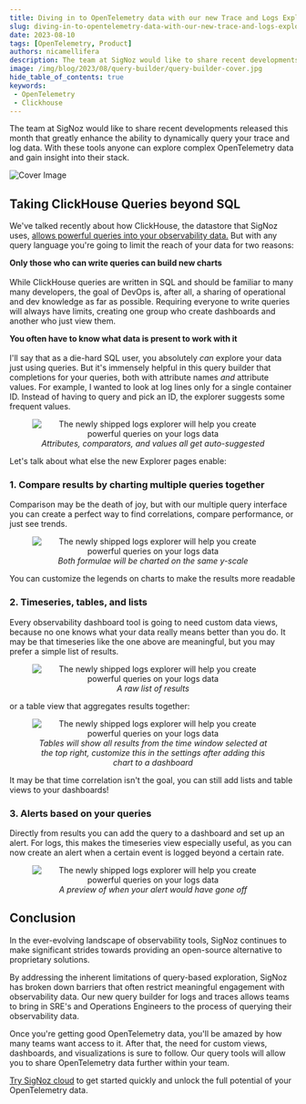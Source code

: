 ```yaml
---
title: Diving in to OpenTelemetry data with our new Trace and Logs Explorer
slug: diving-in-to-opentelemetry-data-with-our-new-trace-and-logs-explorer
date: 2023-08-10
tags: [OpenTelemetry, Product]
authors: nicamellifera
description: The team at SigNoz would like to share recent developments released this month that greatly enhance the ability to dynamically query your trace and log data. With these tools anyone can explore complex OpenTelemetry data and gain insight into their stack.
image: /img/blog/2023/08/query-builder/query-builder-cover.jpg
hide_table_of_contents: true
keywords:
 - OpenTelemetry
 - Clickhouse
---
```


<head>
  <link rel="canonical" href="https://signoz.io/blog/diving-in-to-opentelemetry-data-with-our-new-trace-and-logs-explorer/"/>
</head>

The team at SigNoz would like to share recent developments released this month that greatly enhance the ability to dynamically query your trace and log data. With these tools anyone can explore complex OpenTelemetry data and gain insight into their stack.

<!--truncate-->

![Cover Image](/img/blog/2023/08/query-builder/query-builder-cover.webp)

## Taking ClickHouse Queries beyond SQL

We've talked recently about how ClickHouse, the datastore that SigNoz uses, [allows powerful queries into your observability data.](https://signoz.io/blog/clickhouse-query-compare-two-spans/) But with any query language you're going to limit the reach of your data for two reasons:

**Only those who can write queries can build new charts**<br></br>
While ClickHouse queries are written in SQL and should be familiar to many many developers, the goal of DevOps is, after all, a sharing of operational and dev knowledge as far as possible. Requiring everyone to write queries will always have limits, creating one group who create dashboards and another who just view them.

**You often have to know what data is present to work with it**<br></br>
I'll say that as a die-hard SQL user, you absolutely *can* explore your data just using queries. But it's immensely helpful in this query builder that completions for your queries, both with attribute names *and* attribute values. For example, I wanted to look at log lines only for a single container ID. Instead of having to query and pick an ID, the explorer suggests some frequent values.

<figure data-zoomable align='center'>
    <img src="/img/blog/2023/08/query-builder/suggestion-values.webp" alt="The newly shipped logs explorer will help you create powerful queries on your logs data"/>
    <figcaption><i>Attributes, comparators, and values all get auto-suggested</i></figcaption>
</figure>


Let's talk about what else the new Explorer pages enable:

### 1. Compare results by charting multiple queries together

Comparison may be the death of joy, but with our multiple query interface you can create a perfect way to find correlations, compare performance, or just see trends.

<figure data-zoomable align='center'>
    <img src="/img/blog/2023/08/query-builder/multiple-queries.webp" alt="The newly shipped logs explorer will help you create powerful queries on your logs data"/>
    <figcaption><i>Both formulae will be charted on the same y-scale</i></figcaption>
</figure>

You can customize the legends on charts to make the results more readable

### 2. Timeseries, tables, and lists

Every observability dashboard tool is going to need custom data views, because no one knows what your data really means better than you do. It may be that timeseries like the one above are meaningful, but you may prefer a simple list of results.

<figure data-zoomable align='center'>
    <img src="/img/blog/2023/08/query-builder/list.webp" alt="The newly shipped logs explorer will help you create powerful queries on your logs data"/>
    <figcaption><i>A raw list of results</i></figcaption>
</figure>

or a table view that aggregates results together:

<figure data-zoomable align='center'>
    <img src="/img/blog/2023/08/query-builder/table-view.webp" alt="The newly shipped logs explorer will help you create powerful queries on your logs data"/>
    <figcaption><i>Tables will show all results from the time window selected at the top right, customize this in the settings after adding this chart to a dashboard</i></figcaption>
</figure>

It may be that time correlation isn't the goal, you can still add lists and table views to your dashboards!

### 3. Alerts based on your queries
Directly from results you can add the query to a dashboard and set up an alert. For logs, this makes the timeseries view especially useful, as you can now create an alert when a certain event is logged beyond a certain rate.

<figure data-zoomable align='center'>
    <img src="/img/blog/2023/08/query-builder/alerts-threshold.webp" alt="The newly shipped logs explorer will help you create powerful queries on your logs data"/>
    <figcaption><i>A preview of when your alert would have gone off</i></figcaption>
</figure>

## Conclusion
In the ever-evolving landscape of observability tools, SigNoz continues to make significant strides towards providing an open-source alternative to proprietary solutions.

By addressing the inherent limitations of query-based exploration, SigNoz has broken down barriers that often restrict meaningful engagement with observability data. Our new query builder for logs and traces allows teams to bring in SRE's and Operations Engineers to the process of querying their observability data.

Once you're getting good OpenTelemetry data, you'll be amazed by how many teams want access to it. After that, the need for custom views, dashboards, and visualizations is sure to follow. Our query tools will allow you to share OpenTelemetry data further within your team.

[Try SigNoz cloud](https://signoz.io/teams/) to get started quickly and unlock the full potential of your OpenTelemetry data.

